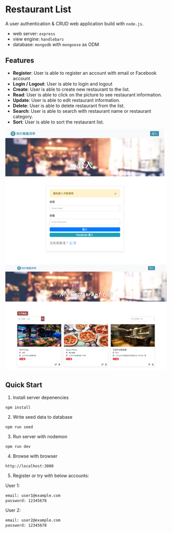 # Restaurant List
A user authentication & CRUD web application build with `node.js`. 
- web server: `express`
- view engine: `handlebars`
- database: `mongodb` with `mongoose` as ODM


## Features
- **Register**: User is able to register an account with email or Facebook account
- **Login / Logout**: User is able to login and logout 
- **Create**: User is able to create new restaurant to the list.
- **Read**: User is able to click on the picture to see restaurant information.
- **Update**: User is able to edit restaurant information.
- **Delete**: User is able to delete restaurant from the list.
- **Search**: User is able to search with restaurant name or restaurant category.
- **Sort**: User is able to sort the restaurant list.

![](restaurant-list-login.png)
![](restaurant-list-home.png)

## Quick Start
1. Install server depenencies
```
npm install
```
2. Write seed data to database
```
npm run seed
```
3. Run server with nodemon
```
npm run dev
```
4. Browse with browser
```
http://localhost:3000
```
5. Register or try with below accounts:

User 1:
```
email: user1@example.com
password: 12345678
```

User 2:
```
email: user2@example.com
password: 12345678
```
